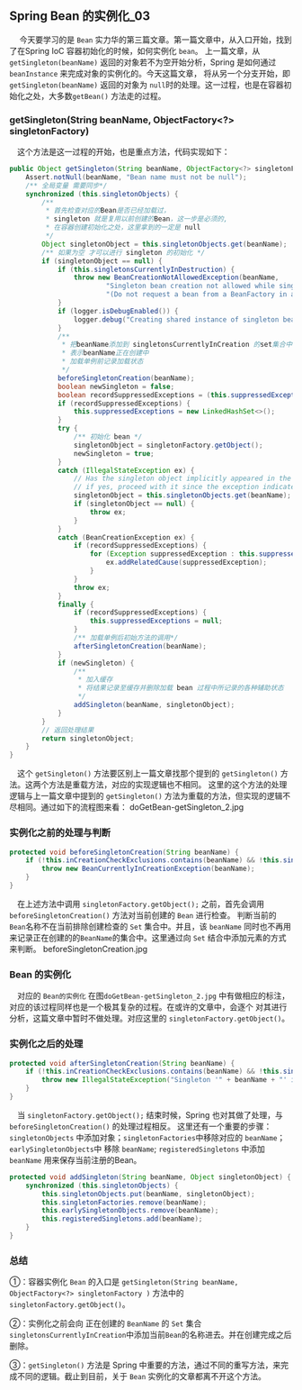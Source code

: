 ## Spring Bean 的实例化_03
&ensp;&ensp; 今天要学习的是 `Bean` 实力华的第三篇文章。第一篇文章中，从入口开始，找到了在Spring IoC 容器初始化的时候，如何实例化 `bean`。
上一篇文章，从 `getSingleton(beanName)` 返回的对象若不为空开始分析，Spring 是如何通过 `beanInstance` 来完成对象的实例化的。今天这篇文章，
将从另一个分支开始，即 `getSingleton(beanName)` 返回的对象为 `null`时的处理。这一过程，也是在容器初始化之处，大多数`getBean()` 方法走的过程。

### getSingleton(String beanName, ObjectFactory<?> singletonFactory)
&ensp;&ensp;这个方法是这一过程的开始，也是重点方法，代码实现如下：
```java
public Object getSingleton(String beanName, ObjectFactory<?> singletonFactory) {
    Assert.notNull(beanName, "Bean name must not be null");
    /** 全局变量 需要同步*/
    synchronized (this.singletonObjects) {
        /**
         * 首先检查对应的Bean是否已经加载过，
         * singleton 就是复用以前创建的Bean，这一步是必须的,
         * 在容器创建初始化之处，这里拿到的一定是 null
         */
        Object singletonObject = this.singletonObjects.get(beanName);
        /** 如果为空 才可以进行 singleton 的初始化 */
        if (singletonObject == null) {
            if (this.singletonsCurrentlyInDestruction) {
                throw new BeanCreationNotAllowedException(beanName,
                        "Singleton bean creation not allowed while singletons of this factory are in destruction " +
                        "(Do not request a bean from a BeanFactory in a destroy method implementation!)");
            }
            if (logger.isDebugEnabled()) {
                logger.debug("Creating shared instance of singleton bean '" + beanName + "'");
            }
            /**
             * 把beanName添加到 singletonsCurrentlyInCreation 的set集合中
             * 表示beanName正在创建中
             * 加载单例前记录加载状态
             */
            beforeSingletonCreation(beanName);
            boolean newSingleton = false;
            boolean recordSuppressedExceptions = (this.suppressedExceptions == null);
            if (recordSuppressedExceptions) {
                this.suppressedExceptions = new LinkedHashSet<>();
            }
            try {
                /** 初始化 bean */
                singletonObject = singletonFactory.getObject();
                newSingleton = true;
            }
            catch (IllegalStateException ex) {
                // Has the singleton object implicitly appeared in the meantime ->
                // if yes, proceed with it since the exception indicates that state.
                singletonObject = this.singletonObjects.get(beanName);
                if (singletonObject == null) {
                    throw ex;
                }
            }
            catch (BeanCreationException ex) {
                if (recordSuppressedExceptions) {
                    for (Exception suppressedException : this.suppressedExceptions) {
                        ex.addRelatedCause(suppressedException);
                    }
                }
                throw ex;
            }
            finally {
                if (recordSuppressedExceptions) {
                    this.suppressedExceptions = null;
                }
                /** 加载单例后初始方法的调用*/
                afterSingletonCreation(beanName);
            }
            if (newSingleton) {
                /**
                 * 加入缓存
                 * 将结果记录至缓存并删除加载 bean 过程中所记录的各种辅助状态
                 */
                addSingleton(beanName, singletonObject);
            }
        }
        // 返回处理结果
        return singletonObject;
    }
}
```
&ensp;&ensp;这个 `getSingleton()` 方法要区别上一篇文章找那个提到的 `getSingleton()` 方法。这两个方法是重载方法，对应的实现逻辑也不相同。
这里的这个方法的处理逻辑与上一篇文章中提到的 `getSingleton()` 方法为重载的方法，但实现的逻辑不尽相同。通过如下的流程图来看：
doGetBean-getSingleton_2.jpg
### 实例化之前的处理与判断
```java
protected void beforeSingletonCreation(String beanName) {
    if (!this.inCreationCheckExclusions.contains(beanName) && !this.singletonsCurrentlyInCreation.add(beanName)) {
        throw new BeanCurrentlyInCreationException(beanName);
    }
}
```
&ensp;&ensp;在上述方法中调用 `singletonFactory.getObject();` 之前，首先会调用`beforeSingletonCreation()` 方法对当前创建的 `Bean` 进行检查。 
判断当前的 `Bean`名称不在当前排除创建检查的 `Set` 集合中。并且，该 `beanName` 同时也不再用来记录正在创建的的`BeanName`的集合中。这里通过向 `Set`
结合中添加元素的方式来判断。
beforeSingletonCreation.jpg
### Bean 的实例化
&ensp;&ensp;对应的 `Bean的实例化` 在图`doGetBean-getSingleton_2.jpg` 中有做相应的标注，对应的该过程同样也是一个极其复杂的过程。在或许的文章中，会逐个
对其进行分析，这篇文章中暂时不做处理。对应这里的 `singletonFactory.getObject()`。 

### 实例化之后的处理
```java
protected void afterSingletonCreation(String beanName) {
    if (!this.inCreationCheckExclusions.contains(beanName) && !this.singletonsCurrentlyInCreation.remove(beanName)) {
        throw new IllegalStateException("Singleton '" + beanName + "' isn't currently in creation");
    }
}
```
&ensp;&ensp;当 `singletonFactory.getObject();` 结束时候，Spring 也对其做了处理，与`beforeSingletonCreation()` 的处理过程相反。
这里还有一个重要的步骤： `singletonObjects` 中添加对象；`singletonFactories`中移除对应的 `beanName`；`earlySingletonObjects`中
移除 `beanName`; `registeredSingletons` 中添加 `beanName` 用来保存当前注册的Bean。

```java
protected void addSingleton(String beanName, Object singletonObject) {
    synchronized (this.singletonObjects) {
        this.singletonObjects.put(beanName, singletonObject);
        this.singletonFactories.remove(beanName);
        this.earlySingletonObjects.remove(beanName);
        this.registeredSingletons.add(beanName);
    }
}
```

### 总结
①：容器实例化 `Bean` 的入口是 `getSingleton(String beanName, ObjectFactory<?> singletonFactory
)` 方法中的 `singletonFactory.getObject()`。 

②：实例化之前会向 正在创建的 `BeanName` 的 `Set` 集合`singletonsCurrentlyInCreation`中添加当前`Bean`的名称进去。并在创建完成之后删除。

③：`getSingleton()` 方法是 Spring 中重要的方法，通过不同的重写方法，来完成不同的逻辑。截止到目前，关于 `Bean` 实例化的文章都离不开这个方法。
